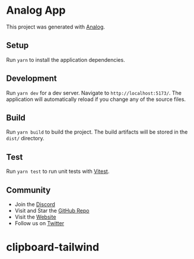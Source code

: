 # Analog App

This project was generated with [Analog](https://npmjs.com/package/create-analog).

## Setup

Run `yarn` to install the application dependencies.

## Development

Run `yarn dev` for a dev server. Navigate to `http://localhost:5173/`. The application will automatically reload if you change any of the source files.

## Build

Run `yarn build` to build the project. The build artifacts will be stored in the `dist/` directory.

## Test

Run `yarn test` to run unit tests with [Vitest](https://vitest.dev).

## Community

- Join the [Discord](https://discord.gg/mKC2Ec48U5)
- Visit and Star the [GitHub Repo](https://github.com/analogjs/analog)
- Visit the [Website](https://analogjs.org/)
- Follow us on [Twitter](https://twitter.com/analogjs)
# clipboard-tailwind
